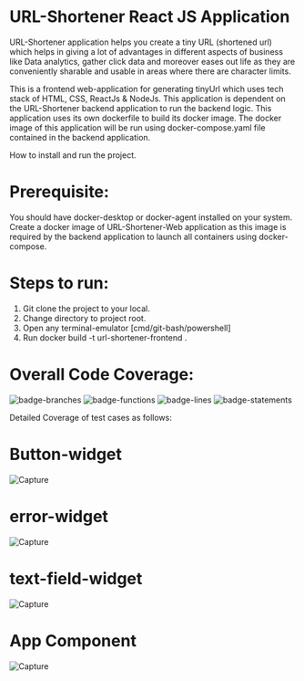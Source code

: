 # URL-Shortener React JS Application

URL-Shortener application helps you create a tiny URL (shortened url) which helps in giving a lot of advantages in different aspects of business like Data analytics, gather click data and moreover eases out life as they are conveniently sharable and usable in areas where there are character limits.

This is a frontend web-application for generating tinyUrl which uses tech stack of HTML, CSS, ReactJs & NodeJs.
This application is dependent on the URL-Shortener backend application to run the backend logic.
This application uses its own dockerfile to build its docker image. The docker image of this application will be run using docker-compose.yaml file contained in the backend application.


How to install and run the project.

# Prerequisite:
You should have docker-desktop or docker-agent installed on your system.
Create a docker image of URL-Shortener-Web application as this image is required by the backend application to launch all containers using docker-compose.

# Steps to run:
1. Git clone the project to your local.
2. Change directory to project root.
3. Open any terminal-emulator [cmd/git-bash/powershell]
4. Run docker build -t url-shortener-frontend .


# Overall Code Coverage:


![badge-branches](https://user-images.githubusercontent.com/70306563/183555938-dbb0562d-f341-4bc2-b9ea-2d69570b77a7.svg)
![badge-functions](https://user-images.githubusercontent.com/70306563/183555949-782079b8-4c0d-4277-addb-0f4bf0805b7f.svg)
![badge-lines](https://user-images.githubusercontent.com/70306563/183555954-2519d970-7cfe-4dd6-82c6-35ebf1060efa.svg)
![badge-statements](https://user-images.githubusercontent.com/70306563/183555956-08a9969b-fbed-4897-b400-1d09a176b46b.svg)

Detailed Coverage of test cases as follows:

# Button-widget

![Capture](https://user-images.githubusercontent.com/70306563/183556131-61f93af6-db58-4eec-8708-2229aa70f444.PNG)

# error-widget
![Capture](https://user-images.githubusercontent.com/70306563/183556213-a5fc772a-91d1-4cc1-b5d5-015ee260910c.PNG)

# text-field-widget
![Capture](https://user-images.githubusercontent.com/70306563/183556303-203190ef-e4bc-496c-a7e1-252ab45cc741.PNG)

# App Component
![Capture](https://user-images.githubusercontent.com/70306563/183556473-bfcdd4b7-f9c5-479b-8b4d-c84583826dac.PNG)
